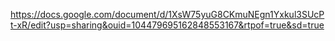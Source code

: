https://docs.google.com/document/d/1XsW75yuG8CKmuNEgn1Yxkul3SUcPt-xR/edit?usp=sharing&ouid=104479695162848553167&rtpof=true&sd=true
